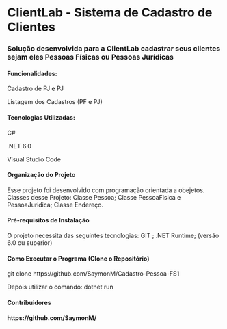 <h1>ClientLab - Sistema de Cadastro de Clientes</h1>

<h3>Solução desenvolvida para a ClientLab cadastrar seus clientes sejam eles Pessoas Físicas ou Pessoas Jurídicas</h3>

<h4>Funcionalidades:</h4>
<p>Cadastro de PJ e PJ</p>
<p>Listagem dos Cadastros (PF e PJ)</p>

<h4>Tecnologias Utilizadas:</h4>
<p>C#</p>
<p>.NET 6.0</p>
<p>Visual Studio Code</p>

<h4>Organização do Projeto</h4> 
<p>Esse projeto foi desenvolvido com programação orientada a obejetos. Classes desse Projeto: 
Classe Pessoa; Classe PessoaFisica e PessoaJuridica; Classe Endereço.</P>

<h4>Pré-requisitos de Instalação</h4> 
<p>O projeto necessita das seguintes tecnologias: GIT ; .NET Runtime; (versão 6.0 ou superior)</p>

<h4>Como Executar o Programa (Clone o Repositório)</h4>
<p>git clone https://github.com/SaymonM/Cadastro-Pessoa-FS1</p>
<o>Depois utilizar o comando: dotnet run</p>

<h4>Contribuidores<h4>
<p>https://github.com/SaymonM/</p>
